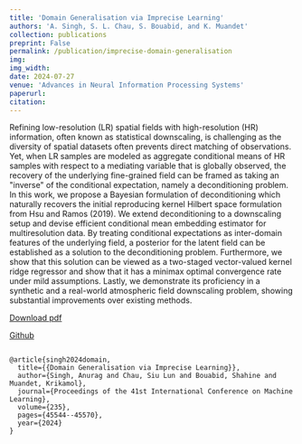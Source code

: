 ```yaml
---
title: 'Domain Generalisation via Imprecise Learning'
authors: 'A. Singh, S. L. Chau, S. Bouabid, and K. Muandet'
collection: publications
preprint: False
permalink: /publication/imprecise-domain-generalisation
img:
img_width:
date: 2024-07-27
venue: 'Advances in Neural Information Processing Systems'
paperurl:
citation:
---
```



Refining low-resolution (LR) spatial fields with high-resolution (HR) information, often known as statistical downscaling, is challenging as the diversity of spatial datasets often prevents direct matching of observations. Yet, when LR samples are modeled as aggregate conditional means of HR samples with respect to a mediating variable that is globally observed, the recovery of the underlying fine-grained field can be framed as taking an "inverse" of the conditional expectation, namely a deconditioning problem. In this work, we propose a Bayesian formulation of deconditioning which naturally recovers the initial reproducing kernel Hilbert space formulation from Hsu and Ramos (2019). We extend deconditioning to a downscaling setup and devise efficient conditional mean embedding estimator for multiresolution data. By treating conditional expectations as inter-domain features of the underlying field, a posterior for the latent field can be established as a solution to the deconditioning problem. Furthermore, we show that this solution can be viewed as a two-staged vector-valued kernel ridge regressor and show that it has a minimax optimal convergence rate under mild assumptions. Lastly, we demonstrate its proficiency in a synthetic and
a real-world atmospheric field downscaling problem, showing substantial improvements over existing methods.


[Download pdf](https://proceedings.mlr.press/v235/singh24a.html)

[Github](https://github.com/muandet-lab/dgil)



```

@article{singh2024domain,
  title={{Domain Generalisation via Imprecise Learning}},
  author={Singh, Anurag and Chau, Siu Lun and Bouabid, Shahine and Muandet, Krikamol},
  journal={Proceedings of the 41st International Conference on Machine Learning},
  volume={235},
  pages={45544--45570},
  year={2024}
}
```